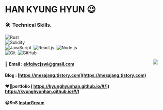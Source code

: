 # HAN KYUNG HYUN 😉
###  🛠 &nbsp;Technical Skills. 
![Rust](https://img.shields.io/badge/-Rust-05122A?style=flat&logo=rust)&nbsp;\
![Solidity](https://img.shields.io/badge/-Solidity-05122A?style=flat&logo=solidity&logoColor=563D7C)&nbsp;\
![JavaScript](https://img.shields.io/badge/-JavaScript-05122A?style=flat&logo=javascript)&nbsp;
![React.js](https://img.shields.io/badge/-React.js-05122A?style=flat&logo=React.js)&nbsp;
![Node.js](https://img.shields.io/badge/-Node.js-05122A?style=flat&logo=node.js)&nbsp;\
![Git](https://img.shields.io/badge/-Git-05122A?style=flat&logo=git)&nbsp;
![GitHub](https://img.shields.io/badge/-GitHub-05122A?style=flat&logo=github)&nbsp;
<br/>
  
<img align='right' src="http://mazassumnida.wtf/api/v2/generate_badge?boj=hkh3045">   

#### 📧 Email : ekfqlwcjswl@gmail.com    
   
 #### Blog : [https://mesajang.tistory.com](https://mesajang.tistory.com)
 
 
#### ❤️‍🔥portfolio [ https://kyunghyunhan.github.io/#/]( https://kyunghyunhan.github.io/#/)

#### 😀SnS [InstarGream]( https://www.instagram.com/hyun2994/)
  
